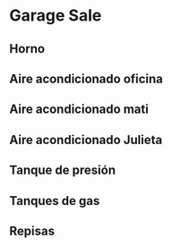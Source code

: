 # Garage Sale

## Horno
## Aire acondicionado oficina
## Aire acondicionado mati
## Aire acondicionado Julieta
## Tanque de presión
## Tanques de gas
## Repisas 
